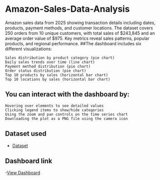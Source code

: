 # Amazon-Sales-Data-Analysis
Amazon sales data from 2025 showing transaction details including dates, products, payment methods, and customer locations. The dataset covers 250 orders from 10 unique customers, with total sales of $243,845 and an average order value of $975. Key metrics reveal sales patterns, popular products, and regional performance.
##The dashboard includes six different visualizations:

    Sales distribution by product category (pie chart)
    Daily sales trends over time (line chart)
    Payment method distribution (pie chart)
    Order status distribution (pie chart)
    Top 10 products by sales (horizontal bar chart)
    Top 10 locations by sales (horizontal bar chart)

## You can interact with the dashboard by:

    Hovering over elements to see detailed values
    Clicking legend items to show/hide categories
    Using the zoom and pan controls on the time series chart
    Downloading the plot as a PNG file using the camera icon
    
## Dataset used
- <a href ="https://github.com/20celeste/Amazon-Sales-Data-Analysis/blob/main/amazon_sales_data%202025.csv">Dataset</a>
## Dashboard link
-<a href = "https://github.com/20celeste/Amazon-Sales-Data-Analysis/blob/main/chart.png">View Dashboard</a>
